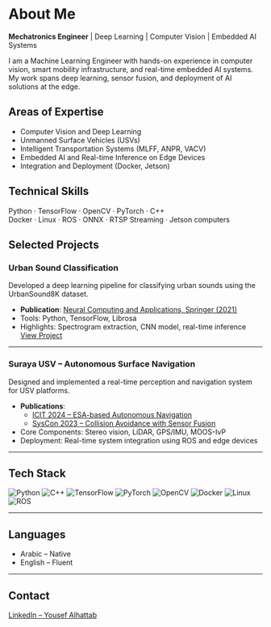 # About Me

**Mechatronics Engineer** | Deep Learning | Computer Vision | Embedded AI Systems

I am a Machine Learning Engineer with hands-on experience in computer vision, smart mobility infrastructure, and real-time embedded AI systems. My work spans deep learning, sensor fusion, and deployment of AI solutions at the edge.

## Areas of Expertise
- Computer Vision and Deep Learning
- Unmanned Surface Vehicles (USVs)
- Intelligent Transportation Systems (MLFF, ANPR, VACV)
- Embedded AI and Real-time Inference on Edge Devices
- Integration and Deployment (Docker, Jetson)

## Technical Skills
Python · TensorFlow · OpenCV · PyTorch · C++  
Docker · Linux · ROS · ONNX · RTSP Streaming · Jetson computers

## Selected Projects

### Urban Sound Classification  
Developed a deep learning pipeline for classifying urban sounds using the UrbanSound8K dataset.  
- **Publication**: [Neural Computing and Applications, Springer (2021)](https://link.springer.com/article/10.1007/s00521-021-06091-7)  
- Tools: Python, TensorFlow, Librosa  
- Highlights: Spectrogram extraction, CNN model, real-time inference  
[View Project](https://github.com/YousefABD92/Urban-Sound-Classification)

---

### Suraya USV – Autonomous Surface Navigation  
Designed and implemented a real-time perception and navigation system for USV platforms.  
- **Publications**:  
  - [ICIT 2024 – ESA-based Autonomous Navigation](https://ieeexplore.ieee.org/document/10969632)  
  - [SysCon 2023 – Collision Avoidance with Sensor Fusion](https://ieeexplore.ieee.org/document/10314528)  
- Core Components: Stereo vision, LiDAR, GPS/IMU, MOOS-IvP  
- Deployment: Real-time system integration using ROS and edge devices

---

## Tech Stack
![Python](https://img.shields.io/badge/Python-3670A0?style=flat&logo=python&logoColor=white)
![C++](https://img.shields.io/badge/C++-00599C?style=flat&logo=c%2B%2B&logoColor=white)
![TensorFlow](https://img.shields.io/badge/TensorFlow-FF6F00?style=flat&logo=tensorflow&logoColor=white)
![PyTorch](https://img.shields.io/badge/PyTorch-EE4C2C?style=flat&logo=pytorch&logoColor=white)
![OpenCV](https://img.shields.io/badge/OpenCV-27338e?style=flat&logo=opencv&logoColor=white)
![Docker](https://img.shields.io/badge/Docker-2496ED?style=flat&logo=docker&logoColor=white)
![Linux](https://img.shields.io/badge/Linux-FCC624?style=flat&logo=linux&logoColor=black)
![ROS](https://img.shields.io/badge/ROS-22314E?style=flat&logo=ros&logoColor=white)

---

## Languages
- Arabic – Native  
- English – Fluent

---

## Contact
[LinkedIn – Yousef Alhattab](https://www.linkedin.com/in/yousef-alhattab/)
